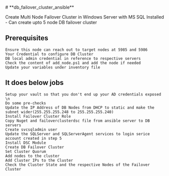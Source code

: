 <p> # **db_failover_cluster_ansible** </p> 
<p> Create Multi Node Failover Cluster in Windows Server with MS SQL Installed - Can create upto 5 node DB failover cluster </p>

## Prerequisites

    Ensure this node can reach out to target nodes at 5985 and 5986
    Your Credential to configure DB Cluster
    DB local admin credential in reference to respective servers
    Check the content of add_node.ps1 and add the node if needed
    Update your variables under inventory file


## It does below jobs
    Setup your vault so that you don't end up your AD credentials exposed \n
    Do some pre-checks 
    Update the IP Address of DB Nodes from DHCP to static and make the subnet wider(255.255.255.248 to 255.255.255.240)
    Install Failover Cluster Role
    Copy Nuget and failoverclusterdsc file from ansible server to DB servers
    Create svcsqladmin user
    Update the SQLServer and SQLServerAgent services to login serice account created in step 5
    Install DSC Module
    Create DB Failover Cluster
    Set Cluster Quorum
    Add nodes to the cluster
    Add Cluster IPs to the Cluster
    Check the Cluster State and the respective Nodes of the Failover Cluster 
